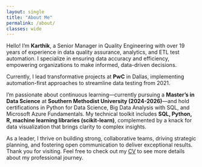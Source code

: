 ```yaml
---
layout: single
title: "About Me"
permalink: /about/
classes: wide
---
```


Hello! I’m **Karthik**, a Senior Manager in Quality Engineering with over 19 years of experience in data quality assurance, analytics, and ETL test automation. I specialize in ensuring data accuracy and efficiency, empowering organizations to make informed, data-driven decisions.

Currently, I lead transformative projects at **PwC** in Dallas, implementing automation-first approaches to streamline data testing from 2021. 

I’m passionate about continuous learning—currently pursuing a **Master’s in Data Science** at **Southern Methodist University (2024-2026)**—and hold certifications in Python for Data Science, Big Data Analysis with SQL, and Microsoft Azure Fundamentals. My technical toolkit includes **SQL, Python, R, machine learning libraries (scikit-learn)**, complemented by a knack for data visualization that brings clarity to complex insights.

As a leader, I thrive on building strong, collaborative teams, driving strategic planning, and fostering open communication to deliver exceptional results. Thank you for visiting. Feel free to check out my [CV](/cv) to see more details about my professional journey.
